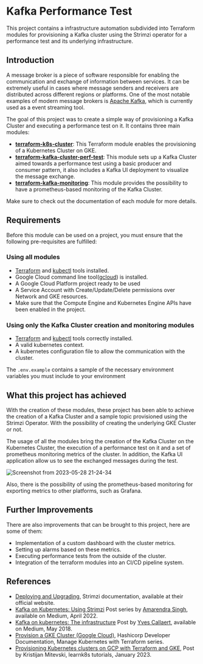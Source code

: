 # Kafka Performance Test

This project contains a infrastructure automation subdivided into Terraform modules for provisioning a Kafka cluster using the Strimzi operator for a performance test and its underlying infrastructure.

## Introduction
A message broker is a piece of software responsible for enabling the communication and exchange of information between services. It can be extremely useful in cases where message senders and receivers are distributed across different regions or platforms. One of the most notable examples of modern message brokers is [Apache Kafka](https://kafka.apache.org/), which is currently used as a event streaming tool.

The goal of this project was to create a simple way of provisioning a Kafka Cluster and executing a performance test on it. It contains three main modules:

- [**terraform-k8s-cluster**](https://github.com/leonardo5621/terraform-kafka-perf-test/blob/master/modules/terraform-k8s-cluster/README.md): This Terraform module enables the provisioning of a Kubernetes Cluster on GKE.
- [**terraform-kafka-cluster-perf-test**](https://github.com/leonardo5621/terraform-kafka-perf-test/blob/master/modules/terraform-kafka-cluster-perf-test/README.md): This module sets up a Kafka Cluster aimed towards a performance test using a basic producer and consumer pattern, it also includes a Kafka UI deployment to visualize the message exchange.
- [**terraform-kafka-monitoring**](https://github.com/leonardo5621/terraform-kafka-perf-test/blob/master/modules/terraform-kafka-monitoring/README.md): This module provides the possibility to have a prometheus-based monitoring of the Kafka Cluster.

Make sure to check out the documentation of each module for more details.

## Requirements
Before this module can be used on a project, you must ensure that the following pre-requisites are fulfilled:

### Using all modules
- [Terraform](https://www.terraform.io/) and [kubectl](https://kubernetes.io/docs/reference/kubectl/) tools installed.
- Google Cloud command line tool([gcloud](https://cloud.google.com/sdk/gcloud)) is installed.
- A Google Cloud Platform project ready to be used
- A Service Account with Create/Update/Delete permissions over Network and GKE resources.
- Make sure that the Compute Engine and Kubernetes Engine APIs have been enabled in the project.

### Using only the Kafka Cluster creation and monitoring modules
- [Terraform](https://www.terraform.io/) and [kubectl](https://kubernetes.io/docs/reference/kubectl/) tools correctly installed.
- A valid kubernetes context.
- A kubernetes configuration file to allow the communication with the cluster.

The `.env.example` contains a sample of the necessary environment variables you must include to your environment

## What this project has achieved

With the creation of these modules, these project has been able to achieve the creation of
a Kafka Cluster and a sample topic provisioned using the Strimzi Operator. With the possibility of creating the underlying GKE Cluster or not.

The usage of all the modules bring the creation of the Kafka Cluster on the Kubernetes Cluster, the execution of a performance test on it and a set of prometheus monitoring metrics of the cluster. In addition, the Kafka UI application allow us to see the exchanged messages during the test.

![Screenshot from 2023-05-28 21-24-34](https://github.com/leonardo5621/terraform-kafka-perf-test/assets/30439454/83a77f53-e4a9-4c4b-8058-a11804cdd399)


Also, there is the possibility of using the prometheus-based monitoring for exporting metrics to other platforms, such as Grafana.
## Further Improvements

There are also improvements that can be brought to this project, here are some of them:

- Implementation of a custom dashboard with the cluster metrics.
- Setting up alarms based on these metrics.
- Executing performance tests from the outside of the cluster.
- Integration of the terraform modules into an CI/CD pipeline system.

## References

- [Deploying and Upgrading](https://strimzi.io/docs/operators/latest/deploying.html), Strimzi documentation, available at their official website.
- [Kafka on Kubernetes: Using Strimzi](https://blog.devgenius.io/kafka-on-kubernetes-using-strimzi-part-1-83d74564135e) Post series by 
[Amarendra Singh](https://medium.com/@singh.amarendra), available on Medium, April 2022.
- [Kafka on kubernetes: The infrastructure](https://yvescallaert.medium.com/kafka-on-kubernetes-the-infrastructure-7f2d0eb1692) Post by [Yves Callaert](https://yvescallaert.medium.com/), available on Medium, May 2018.
- [Provision a GKE Cluster (Google Cloud)](https://developer.hashicorp.com/terraform/tutorials/kubernetes/gke), Hashicorp Developer Documentation, Manage Kubernetes with Terraform series.
- [Provisioning Kubernetes clusters on GCP with Terraform and GKE](https://learnk8s.io/terraform-gke), Post by Kristijan Mitevski, learnk8s tutorials, January 2023.

